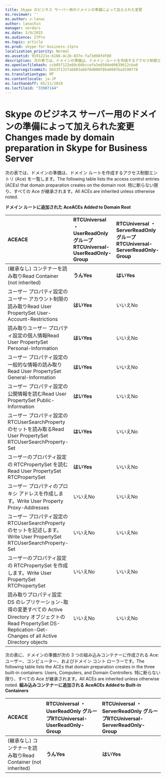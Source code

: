 ```yaml
---
title: Skype のビジネス サーバー用のドメインの準備によって加えられた変更
ms.reviewer: ''
ms.author: v-lanac
author: lanachin
manager: serdars
ms.date: 3/9/2015
ms.audience: ITPro
ms.topic: article
ms.prod: skype-for-business-itpro
localization_priority: Normal
ms.assetid: 9191221e-6166-4c2b-837e-fa73d90fdf80
description: 次の表では、ドメインの準備は、ドメイン ルートを作成するアクセス制御エントリ (Ace) を一覧します。 特に断らない限り、すべての Ace が継承されます。
ms.openlocfilehash: ccb05f122e60c66bccefa3e8504e60639612cba0
ms.sourcegitcommit: bb53f131fabb03a66f0d000f8ba668fbad190778
ms.translationtype: MT
ms.contentlocale: ja-JP
ms.lasthandoff: 05/11/2019
ms.locfileid: "33907144"
---
```

# <a name="changes-made-by-domain-preparation-in-skype-for-business-server"></a><span data-ttu-id="02c1e-104">Skype のビジネス サーバー用のドメインの準備によって加えられた変更</span><span class="sxs-lookup"><span data-stu-id="02c1e-104">Changes made by domain preparation in Skype for Business Server</span></span>
 
<span data-ttu-id="02c1e-105">次の表では、ドメインの準備は、ドメイン ルートを作成するアクセス制御エントリ (Ace) を一覧します。</span><span class="sxs-lookup"><span data-stu-id="02c1e-105">The following table lists the access control entries (ACEs) that domain preparation creates on the domain root.</span></span> <span data-ttu-id="02c1e-106">特に断らない限り、すべての Ace が継承されます。</span><span class="sxs-lookup"><span data-stu-id="02c1e-106">All ACEs are inherited unless otherwise noted.</span></span>
  
<span data-ttu-id="02c1e-107">**ドメイン ルートに追加された Ace**</span><span class="sxs-lookup"><span data-stu-id="02c1e-107">**ACEs Added to Domain Root**</span></span>

|<span data-ttu-id="02c1e-108">**ACE**</span><span class="sxs-lookup"><span data-stu-id="02c1e-108">**ACE**</span></span>|<span data-ttu-id="02c1e-109">**RTCUniversal ・ UserReadOnly グループ**</span><span class="sxs-lookup"><span data-stu-id="02c1e-109">**RTCUniversal-UserReadOnly-Group**</span></span>|<span data-ttu-id="02c1e-110">**RTCUniversal ・ ServerReadOnly グループ**</span><span class="sxs-lookup"><span data-stu-id="02c1e-110">**RTCUniversal-ServerReadOnly-Group**</span></span>|<span data-ttu-id="02c1e-111">**RTCUniversal UserAdmins**</span><span class="sxs-lookup"><span data-stu-id="02c1e-111">**RTCUniversal-UserAdmins**</span></span>|<span data-ttu-id="02c1e-112">**RTCHSUniversal サービス**</span><span class="sxs-lookup"><span data-stu-id="02c1e-112">**RTCHSUniversal-Services**</span></span>|<span data-ttu-id="02c1e-113">**Authenticated Users**</span><span class="sxs-lookup"><span data-stu-id="02c1e-113">**Authenticated-Users**</span></span>|
|:-----|:-----|:-----|:-----|:-----|:-----|
|<span data-ttu-id="02c1e-114">(継承なし) コンテナーを読み取り</span><span class="sxs-lookup"><span data-stu-id="02c1e-114">Read Container (not inherited)</span></span>  <br/> |<span data-ttu-id="02c1e-115">**うん**</span><span class="sxs-lookup"><span data-stu-id="02c1e-115">**Yes**</span></span> <br/> |<span data-ttu-id="02c1e-116">**はい**</span><span class="sxs-lookup"><span data-stu-id="02c1e-116">**Yes**</span></span> <br/> |<span data-ttu-id="02c1e-117">いいえ</span><span class="sxs-lookup"><span data-stu-id="02c1e-117">No</span></span>  <br/> |<span data-ttu-id="02c1e-118">いいえ</span><span class="sxs-lookup"><span data-stu-id="02c1e-118">No</span></span>  <br/> |<span data-ttu-id="02c1e-119">いいえ</span><span class="sxs-lookup"><span data-stu-id="02c1e-119">No</span></span>  <br/> |
|<span data-ttu-id="02c1e-120">ユーザー プロパティ設定のユーザー アカウント制限の読み取り</span><span class="sxs-lookup"><span data-stu-id="02c1e-120">Read User PropertySet User-Account-Restrictions</span></span>  <br/> |<span data-ttu-id="02c1e-121">**はい**</span><span class="sxs-lookup"><span data-stu-id="02c1e-121">**Yes**</span></span> <br/> |<span data-ttu-id="02c1e-122">いいえ</span><span class="sxs-lookup"><span data-stu-id="02c1e-122">No</span></span>  <br/> |<span data-ttu-id="02c1e-123">いいえ</span><span class="sxs-lookup"><span data-stu-id="02c1e-123">No</span></span>  <br/> |<span data-ttu-id="02c1e-124">いいえ</span><span class="sxs-lookup"><span data-stu-id="02c1e-124">No</span></span>  <br/> |<span data-ttu-id="02c1e-125">いいえ</span><span class="sxs-lookup"><span data-stu-id="02c1e-125">No</span></span>  <br/> |
|<span data-ttu-id="02c1e-126">読み取りユーザー プロパティ設定の個人情報</span><span class="sxs-lookup"><span data-stu-id="02c1e-126">Read User PropertySet Personal-Information</span></span>  <br/> |<span data-ttu-id="02c1e-127">**はい**</span><span class="sxs-lookup"><span data-stu-id="02c1e-127">**Yes**</span></span> <br/> |<span data-ttu-id="02c1e-128">いいえ</span><span class="sxs-lookup"><span data-stu-id="02c1e-128">No</span></span>  <br/> |<span data-ttu-id="02c1e-129">いいえ</span><span class="sxs-lookup"><span data-stu-id="02c1e-129">No</span></span>  <br/> |<span data-ttu-id="02c1e-130">いいえ</span><span class="sxs-lookup"><span data-stu-id="02c1e-130">No</span></span>  <br/> |<span data-ttu-id="02c1e-131">いいえ</span><span class="sxs-lookup"><span data-stu-id="02c1e-131">No</span></span>  <br/> |
|<span data-ttu-id="02c1e-132">ユーザー プロパティ設定の一般的な情報の読み取り</span><span class="sxs-lookup"><span data-stu-id="02c1e-132">Read User PropertySet General-Information</span></span>  <br/> |<span data-ttu-id="02c1e-133">**はい**</span><span class="sxs-lookup"><span data-stu-id="02c1e-133">**Yes**</span></span> <br/> |<span data-ttu-id="02c1e-134">いいえ</span><span class="sxs-lookup"><span data-stu-id="02c1e-134">No</span></span>  <br/> |<span data-ttu-id="02c1e-135">いいえ</span><span class="sxs-lookup"><span data-stu-id="02c1e-135">No</span></span>  <br/> |<span data-ttu-id="02c1e-136">いいえ</span><span class="sxs-lookup"><span data-stu-id="02c1e-136">No</span></span>  <br/> |<span data-ttu-id="02c1e-137">いいえ</span><span class="sxs-lookup"><span data-stu-id="02c1e-137">No</span></span>  <br/> |
|<span data-ttu-id="02c1e-138">ユーザー プロパティ設定の公開情報を読む</span><span class="sxs-lookup"><span data-stu-id="02c1e-138">Read User PropertySet Public-Information</span></span>  <br/> |<span data-ttu-id="02c1e-139">**はい**</span><span class="sxs-lookup"><span data-stu-id="02c1e-139">**Yes**</span></span> <br/> |<span data-ttu-id="02c1e-140">いいえ</span><span class="sxs-lookup"><span data-stu-id="02c1e-140">No</span></span>  <br/> |<span data-ttu-id="02c1e-141">いいえ</span><span class="sxs-lookup"><span data-stu-id="02c1e-141">No</span></span>  <br/> |<span data-ttu-id="02c1e-142">いいえ</span><span class="sxs-lookup"><span data-stu-id="02c1e-142">No</span></span>  <br/> |<span data-ttu-id="02c1e-143">いいえ</span><span class="sxs-lookup"><span data-stu-id="02c1e-143">No</span></span>  <br/> |
|<span data-ttu-id="02c1e-144">ユーザー プロパティ設定の RTCUserSearchProperty のセットを読み取る</span><span class="sxs-lookup"><span data-stu-id="02c1e-144">Read User PropertySet RTCUserSearchProperty-Set</span></span>  <br/> |<span data-ttu-id="02c1e-145">**はい**</span><span class="sxs-lookup"><span data-stu-id="02c1e-145">**Yes**</span></span> <br/> |<span data-ttu-id="02c1e-146">いいえ</span><span class="sxs-lookup"><span data-stu-id="02c1e-146">No</span></span>  <br/> |<span data-ttu-id="02c1e-147">いいえ</span><span class="sxs-lookup"><span data-stu-id="02c1e-147">No</span></span>  <br/> |<span data-ttu-id="02c1e-148">いいえ</span><span class="sxs-lookup"><span data-stu-id="02c1e-148">No</span></span>  <br/> |<span data-ttu-id="02c1e-149">**はい**</span><span class="sxs-lookup"><span data-stu-id="02c1e-149">**Yes**</span></span> <br/> |
|<span data-ttu-id="02c1e-150">ユーザーのプロパティ設定の RTCPropertySet を読む</span><span class="sxs-lookup"><span data-stu-id="02c1e-150">Read User PropertySet RTCPropertySet</span></span>  <br/> |<span data-ttu-id="02c1e-151">**はい**</span><span class="sxs-lookup"><span data-stu-id="02c1e-151">**Yes**</span></span> <br/> |<span data-ttu-id="02c1e-152">いいえ</span><span class="sxs-lookup"><span data-stu-id="02c1e-152">No</span></span>  <br/> |<span data-ttu-id="02c1e-153">いいえ</span><span class="sxs-lookup"><span data-stu-id="02c1e-153">No</span></span>  <br/> |<span data-ttu-id="02c1e-154">いいえ</span><span class="sxs-lookup"><span data-stu-id="02c1e-154">No</span></span>  <br/> |<span data-ttu-id="02c1e-155">いいえ</span><span class="sxs-lookup"><span data-stu-id="02c1e-155">No</span></span>  <br/> |
|<span data-ttu-id="02c1e-156">ユーザー プロパティのプロキシ アドレスを作成します。</span><span class="sxs-lookup"><span data-stu-id="02c1e-156">Write User Property Proxy-Addresses</span></span>  <br/> |<span data-ttu-id="02c1e-157">いいえ</span><span class="sxs-lookup"><span data-stu-id="02c1e-157">No</span></span>  <br/> |<span data-ttu-id="02c1e-158">いいえ</span><span class="sxs-lookup"><span data-stu-id="02c1e-158">No</span></span>  <br/> |<span data-ttu-id="02c1e-159">**はい**</span><span class="sxs-lookup"><span data-stu-id="02c1e-159">**Yes**</span></span> <br/> |<span data-ttu-id="02c1e-160">いいえ</span><span class="sxs-lookup"><span data-stu-id="02c1e-160">No</span></span>  <br/> |<span data-ttu-id="02c1e-161">いいえ</span><span class="sxs-lookup"><span data-stu-id="02c1e-161">No</span></span>  <br/> |
|<span data-ttu-id="02c1e-162">ユーザー プロパティ設定の RTCUserSearchProperty のセットを記述します。</span><span class="sxs-lookup"><span data-stu-id="02c1e-162">Write User PropertySet RTCUserSearchProperty-Set</span></span>  <br/> |<span data-ttu-id="02c1e-163">いいえ</span><span class="sxs-lookup"><span data-stu-id="02c1e-163">No</span></span>  <br/> |<span data-ttu-id="02c1e-164">いいえ</span><span class="sxs-lookup"><span data-stu-id="02c1e-164">No</span></span>  <br/> |<span data-ttu-id="02c1e-165">**はい**</span><span class="sxs-lookup"><span data-stu-id="02c1e-165">**Yes**</span></span> <br/> |<span data-ttu-id="02c1e-166">いいえ</span><span class="sxs-lookup"><span data-stu-id="02c1e-166">No</span></span>  <br/> |<span data-ttu-id="02c1e-167">いいえ</span><span class="sxs-lookup"><span data-stu-id="02c1e-167">No</span></span>  <br/> |
|<span data-ttu-id="02c1e-168">ユーザーのプロパティ設定の RTCPropertySet を作成します。</span><span class="sxs-lookup"><span data-stu-id="02c1e-168">Write User PropertySet RTCPropertySet</span></span>  <br/> |<span data-ttu-id="02c1e-169">いいえ</span><span class="sxs-lookup"><span data-stu-id="02c1e-169">No</span></span>  <br/> |<span data-ttu-id="02c1e-170">いいえ</span><span class="sxs-lookup"><span data-stu-id="02c1e-170">No</span></span>  <br/> |<span data-ttu-id="02c1e-171">**はい**</span><span class="sxs-lookup"><span data-stu-id="02c1e-171">**Yes**</span></span> <br/> |<span data-ttu-id="02c1e-172">いいえ</span><span class="sxs-lookup"><span data-stu-id="02c1e-172">No</span></span>  <br/> |<span data-ttu-id="02c1e-173">いいえ</span><span class="sxs-lookup"><span data-stu-id="02c1e-173">No</span></span>  <br/> |
|<span data-ttu-id="02c1e-174">読み取りプロパティ設定 DS のレプリケーション-取得の変更すべての Active Directory オブジェクトの</span><span class="sxs-lookup"><span data-stu-id="02c1e-174">Read PropertySet DS-Replication-Get-Changes of all Active Directory objects</span></span>  <br/> |<span data-ttu-id="02c1e-175">いいえ</span><span class="sxs-lookup"><span data-stu-id="02c1e-175">No</span></span>  <br/> |<span data-ttu-id="02c1e-176">いいえ</span><span class="sxs-lookup"><span data-stu-id="02c1e-176">No</span></span>  <br/> |<span data-ttu-id="02c1e-177">いいえ</span><span class="sxs-lookup"><span data-stu-id="02c1e-177">No</span></span>  <br/> |<span data-ttu-id="02c1e-178">**はい**</span><span class="sxs-lookup"><span data-stu-id="02c1e-178">**Yes**</span></span> <br/> |<span data-ttu-id="02c1e-179">いいえ</span><span class="sxs-lookup"><span data-stu-id="02c1e-179">No</span></span>  <br/> |
   
<span data-ttu-id="02c1e-180">次の表に、ドメインの準備が次の 3 つの組み込みコンテナーに作成される Ace: ユーザー、コンピューター、およびドメイン コント ローラーです。</span><span class="sxs-lookup"><span data-stu-id="02c1e-180">The following table lists the ACEs that domain preparation creates in the three built-in containers: Users, Computers, and Domain Controllers.</span></span> <span data-ttu-id="02c1e-181">特に断らない限り、すべての Ace が継承されます。</span><span class="sxs-lookup"><span data-stu-id="02c1e-181">All ACEs are inherited unless otherwise noted.</span></span>
<span data-ttu-id="02c1e-182">**組み込みコンテナーに追加される Ace**</span><span class="sxs-lookup"><span data-stu-id="02c1e-182">**ACEs Added to Built-in Containers**</span></span>

|<span data-ttu-id="02c1e-183">**ACE**</span><span class="sxs-lookup"><span data-stu-id="02c1e-183">**ACE**</span></span>|<span data-ttu-id="02c1e-184">**RTCUniversal ・ UserReadOnly グループ**</span><span class="sxs-lookup"><span data-stu-id="02c1e-184">**RTCUniversal-UserReadOnly-Group**</span></span>|<span data-ttu-id="02c1e-185">**RTCUniversal ・ ServerReadOnly グループ**</span><span class="sxs-lookup"><span data-stu-id="02c1e-185">**RTCUniversal-ServerReadOnly-Group**</span></span>|
|:-----|:-----|:-----|
|<span data-ttu-id="02c1e-186">(継承なし) コンテナーを読み取り</span><span class="sxs-lookup"><span data-stu-id="02c1e-186">Read Container (not inherited)</span></span>  <br/> |<span data-ttu-id="02c1e-187">**うん**</span><span class="sxs-lookup"><span data-stu-id="02c1e-187">**Yes**</span></span> <br/> |<span data-ttu-id="02c1e-188">**はい**</span><span class="sxs-lookup"><span data-stu-id="02c1e-188">**Yes**</span></span> <br/> |
   

